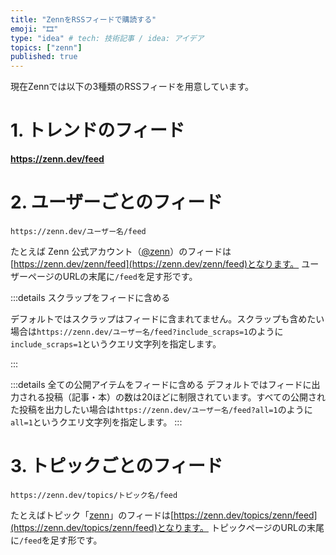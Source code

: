 ```yaml
---
title: "ZennをRSSフィードで購読する"
emoji: "🎞"
type: "idea" # tech: 技術記事 / idea: アイデア
topics: ["zenn"]
published: true
---
```


現在Zennでは以下の3種類のRSSフィードを用意しています。

# 1. トレンドのフィード

**https://zenn.dev/feed**

# 2. ユーザーごとのフィード

```
https://zenn.dev/ユーザー名/feed
```

たとえば Zenn 公式アカウント（[@zenn](https://zenn.dev/zenn)）のフィードは[https://zenn.dev/zenn/feed](https://zenn.dev/zenn/feed)となります。
ユーザーページのURLの末尾に`/feed`を足す形です。

:::details スクラップをフィードに含める

デフォルトではスクラップはフィードに含まれてません。スクラップも含めたい場合は`https://zenn.dev/ユーザー名/feed?include_scraps=1`のように`include_scraps=1`というクエリ文字列を指定します。

:::

:::details 全ての公開アイテムをフィードに含める
デフォルトではフィードに出力される投稿（記事・本）の数は20ほどに制限されています。すべての公開された投稿を出力したい場合は`https://zenn.dev/ユーザー名/feed?all=1`のように`all=1`というクエリ文字列を指定します。
:::

# 3. トピックごとのフィード

```
https://zenn.dev/topics/トピック名/feed
```

たとえばトピック「[zenn](https://zenn.dev/topics/zenn)」のフィードは[https://zenn.dev/topics/zenn/feed](https://zenn.dev/topics/zenn/feed)となります。
トピックページのURLの末尾に`/feed`を足す形です。

